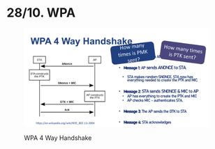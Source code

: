 # 28/10. WPA

<figure><img src="../../.gitbook/assets/image (1) (1).png" alt=""><figcaption><p>WPA 4 Way Handshake</p></figcaption></figure>

